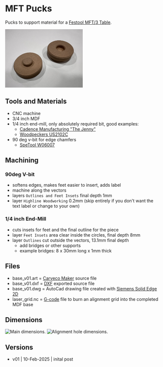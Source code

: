 # MFT Pucks

Pucks to support material for a [Festool MFT/3 Table](https://www.festoolusa.com/accessories/sawing/underframes-and-work-benches/work-benches/495315---mft3).

<img src="images/pucks.png" alt="MFT pucks." width="50%" />

## Tools and Materials

* CNC machine
* 3/4 inch MDF
* 1/4 inch end-mill, only absolutely required bit, good examples:
  * [Cadence Manufacturing "The Jenny"](https://www.cadencemfgdesign.com/product-page/the-jenny-bit-8675309)
  * [Woodpeckers US2102C](https://www.woodpeck.com/ultra-shear-quarter-inch-spiral-compression-bits.html)
* 90 deg v-bit for edge chamfers
  * [SpeTool W06007]([https://www.amazon.com/Amana-RC-45711-Insert-Carbide-Groove/dp/B003DCMDRU](https://spetools.com/products/spetool-w06007-v-groove-chamfer-router-bit-1-4-dia-1-4-shank-90-deg))
  
## Machining

### 90deg V-bit

* softens edges, makes feet easier to insert, adds label
* machine along the vectors
* layers ```Outlines and Feet Insets``` final depth 1mm
* layer ```Highline Woodworking``` 0.2mm (skip entirely if you don't want the text label or change to your own)

### 1/4 inch End-Mill

* cuts insets for feet and the final outline for the piece
* layer ```Feet Insets``` area clear inside the circles, final depth 8mm
* layer ```Outlines``` cut outside the vectors, 13.1mm final depth
  * add bridges or other supports
  * example bridges: 8 x 30mm long x 1mm thick

## Files

* base_v01.art = [Carveco Maker](https://carveco.com/carveco-software-range/carveco-maker/) source file
* base_v01.dxf = [DXF](https://en.wikipedia.org/wiki/AutoCAD_DXF) exported source file
* base_v01.dwg = AutoCad drawing file created with [Siemens Solid Edge 2D](https://resources.sw.siemens.com/en-US/download-free-2d-cad-software/)
* laser_grid.nc = [G-code](https://en.wikipedia.org/wiki/G-code) file to burn an alignment grid into the completed MDF base

## Dimensions

<img src="images/main_dimensions.png" alt="Main dimensions." width="50%" />

<img src="images/alignment_hole_dimensions.png" alt="Alignment hole dimensions." width="50%" />

## Versions

* v01 | 10-Feb-2025 | inital post






